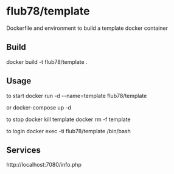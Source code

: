 # flub78/template

Dockerfile and environment to build a template docker container

## Build
docker build -t flub78/template .

## Usage
to start
docker run -d --name=template flub78/template

or docker-compose up -d

to stop
docker kill template
docker rm -f template

to login
docker exec -ti flub78/template /bin/bash

## Services 

http://localhost:7080/info.php

